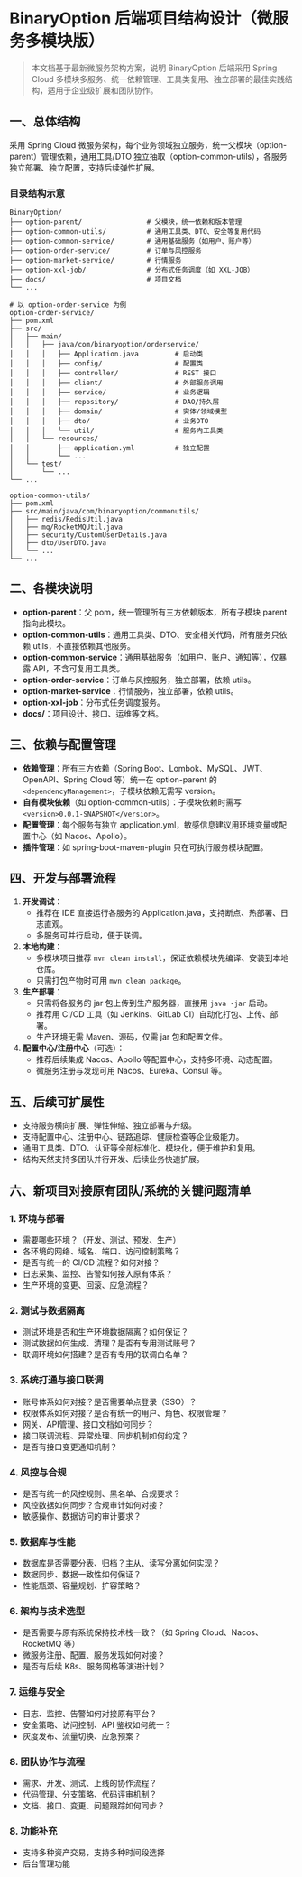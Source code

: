 # BinaryOption 后端项目结构设计（微服务多模块版）

> 本文档基于最新微服务架构方案，说明 BinaryOption 后端采用 Spring Cloud 多模块多服务、统一依赖管理、工具类复用、独立部署的最佳实践结构，适用于企业级扩展和团队协作。

## 一、总体结构

采用 Spring Cloud 微服务架构，每个业务领域独立服务，统一父模块（option-parent）管理依赖，通用工具/DTO 独立抽取（option-common-utils），各服务独立部署、独立配置，支持后续弹性扩展。

### 目录结构示意
```
BinaryOption/
├── option-parent/                # 父模块，统一依赖和版本管理
├── option-common-utils/          # 通用工具类、DTO、安全等复用代码
├── option-common-service/        # 通用基础服务（如用户、账户等）
├── option-order-service/         # 订单与风控服务
├── option-market-service/        # 行情服务
├── option-xxl-job/               # 分布式任务调度（如 XXL-JOB）
├── docs/                         # 项目文档
└── ...

# 以 option-order-service 为例
option-order-service/
├── pom.xml
├── src/
│   ├── main/
│   │   ├── java/com/binaryoption/orderservice/
│   │   │   ├── Application.java         # 启动类
│   │   │   ├── config/                  # 配置类
│   │   │   ├── controller/              # REST 接口
│   │   │   ├── client/                  # 外部服务调用
│   │   │   ├── service/                 # 业务逻辑
│   │   │   ├── repository/              # DAO/持久层
│   │   │   ├── domain/                  # 实体/领域模型
│   │   │   ├── dto/                     # 业务DTO
│   │   │   └── util/                    # 服务内工具类
│   │   └── resources/
│   │       ├── application.yml          # 独立配置
│   │       └── ...
│   └── test/
│       └── ...
└── ...

option-common-utils/
├── pom.xml
├── src/main/java/com/binaryoption/commonutils/
│   ├── redis/RedisUtil.java
│   ├── mq/RocketMQUtil.java
│   ├── security/CustomUserDetails.java
│   ├── dto/UserDTO.java
│   └── ...
└── ...
```

## 二、各模块说明

- **option-parent**：父 pom，统一管理所有三方依赖版本，所有子模块 parent 指向此模块。
- **option-common-utils**：通用工具类、DTO、安全相关代码，所有服务只依赖 utils，不直接依赖其他服务。
- **option-common-service**：通用基础服务（如用户、账户、通知等），仅暴露 API，不含可复用工具类。
- **option-order-service**：订单与风控服务，独立部署，依赖 utils。
- **option-market-service**：行情服务，独立部署，依赖 utils。
- **option-xxl-job**：分布式任务调度服务。
- **docs/**：项目设计、接口、运维等文档。

## 三、依赖与配置管理

- **依赖管理**：所有三方依赖（Spring Boot、Lombok、MySQL、JWT、OpenAPI、Spring Cloud 等）统一在 option-parent 的 `<dependencyManagement>`，子模块依赖无需写 version。
- **自有模块依赖**（如 option-common-utils）：子模块依赖时需写 `<version>0.0.1-SNAPSHOT</version>`。
- **配置管理**：每个服务有独立 application.yml，敏感信息建议用环境变量或配置中心（如 Nacos、Apollo）。
- **插件管理**：如 spring-boot-maven-plugin 只在可执行服务模块配置。

## 四、开发与部署流程

1. **开发调试**：
   - 推荐在 IDE 直接运行各服务的 Application.java，支持断点、热部署、日志直观。
   - 多服务可并行启动，便于联调。
2. **本地构建**：
   - 多模块项目推荐 `mvn clean install`，保证依赖模块先编译、安装到本地仓库。
   - 只需打包产物时可用 `mvn clean package`。
3. **生产部署**：
   - 只需将各服务的 jar 包上传到生产服务器，直接用 `java -jar` 启动。
   - 推荐用 CI/CD 工具（如 Jenkins、GitLab CI）自动化打包、上传、部署。
   - 生产环境无需 Maven、源码，仅需 jar 包和配置文件。
4. **配置中心/注册中心**（可选）：
   - 推荐后续集成 Nacos、Apollo 等配置中心，支持多环境、动态配置。
   - 微服务注册与发现可用 Nacos、Eureka、Consul 等。

## 五、后续可扩展性

- 支持服务横向扩展、弹性伸缩、独立部署与升级。
- 支持配置中心、注册中心、链路追踪、健康检查等企业级能力。
- 通用工具类、DTO、认证等全部标准化、模块化，便于维护和复用。
- 结构天然支持多团队并行开发、后续业务快速扩展。

## 六、新项目对接原有团队/系统的关键问题清单

### 1. 环境与部署
- 需要哪些环境？（开发、测试、预发、生产）
- 各环境的网络、域名、端口、访问控制策略？
- 是否有统一的 CI/CD 流程？如何对接？
- 日志采集、监控、告警如何接入原有体系？
- 生产环境的变更、回滚、应急流程？

### 2. 测试与数据隔离
- 测试环境是否和生产环境数据隔离？如何保证？
- 测试数据如何生成、清理？是否有专用测试账号？
- 联调环境如何搭建？是否有专用的联调白名单？

### 3. 系统打通与接口联调
- 账号体系如何对接？是否需要单点登录（SSO）？
- 权限体系如何对接？是否有统一的用户、角色、权限管理？
- 网关、API管理、接口文档如何同步？
- 接口联调流程、异常处理、同步机制如何约定？
- 是否有接口变更通知机制？

### 4. 风控与合规
- 是否有统一的风控规则、黑名单、合规要求？
- 风控数据如何同步？合规审计如何对接？
- 敏感操作、数据访问的审计要求？

### 5. 数据库与性能
- 数据库是否需要分表、归档？主从、读写分离如何实现？
- 数据同步、数据一致性如何保证？
- 性能瓶颈、容量规划、扩容策略？

### 6. 架构与技术选型
- 是否需要与原有系统保持技术栈一致？（如 Spring Cloud、Nacos、RocketMQ 等）
- 微服务注册、配置、服务发现如何对接？
- 是否有后续 K8s、服务网格等演进计划？

### 7. 运维与安全
- 日志、监控、告警如何对接原有平台？
- 安全策略、访问控制、API 鉴权如何统一？
- 灰度发布、流量切换、应急预案？

### 8. 团队协作与流程
- 需求、开发、测试、上线的协作流程？
- 代码管理、分支策略、代码评审机制？
- 文档、接口、变更、问题跟踪如何同步？ 

### 8. 功能补充
- 支持多种资产交易，支持多种时间段选择
- 后台管理功能
